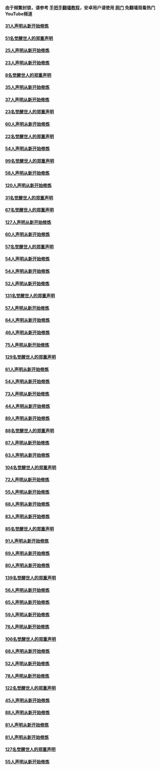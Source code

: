 #### 由于频繁封锁，请参考 [手把手翻墙教程](https://github.com/gfw-breaker/guides/wiki/)，安卓用户请使用 [网门](https://github.com/gfw-breaker/nogfw/blob/master/dl.md?t=02200400) 免翻墙观看热门YouTube频道 

#### [31人声明从新开始修炼](../pages/91/421081.md?t=02200400) 

#### [51名觉醒世人的郑重声明](../pages/91/421080.md?t=02200400) 

#### [25人声明从新开始修炼](../pages/91/421020.md?t=02200400) 

#### [23人声明从新开始修炼](../pages/91/420884.md?t=02200400) 

#### [8名觉醒世人的郑重声明](../pages/91/420883.md?t=02200400) 

#### [35人声明从新开始修炼](../pages/91/420809.md?t=02200400) 

#### [37人声明从新开始修炼](../pages/91/420766.md?t=02200400) 

#### [23名觉醒世人的郑重声明](../pages/91/420765.md?t=02200400) 

#### [60人声明从新开始修炼](../pages/91/420727.md?t=02200400) 

#### [22名觉醒世人的郑重声明](../pages/91/420726.md?t=02200400) 

#### [54人声明从新开始修炼](../pages/91/420529.md?t=02200400) 

#### [99名觉醒世人的郑重声明](../pages/91/420528.md?t=02200400) 

#### [58人声明从新开始修炼](../pages/91/420198.md?t=02200400) 

#### [120人声明从新开始修炼](../pages/91/420141.md?t=02200400) 

#### [31名觉醒世人的郑重声明](../pages/91/420197.md?t=02200400) 

#### [67名觉醒世人的郑重声明](../pages/91/420140.md?t=02200400) 

#### [127人声明从新开始修炼](../pages/91/420082.md?t=02200400) 

#### [60人声明从新开始修炼](../pages/91/420081.md?t=02200400) 

#### [57名觉醒世人的郑重声明](../pages/91/420080.md?t=02200400) 

#### [54人声明从新开始修炼](../pages/91/419533.md?t=02200400) 

#### [54人声明从新开始修炼](../pages/91/419532.md?t=02200400) 

#### [52人声明从新开始修炼](../pages/91/419531.md?t=02200400) 

#### [131名觉醒世人的郑重声明](../pages/91/419530.md?t=02200400) 

#### [57人声明从新开始修炼](../pages/91/419430.md?t=02200400) 

#### [64人声明从新开始修炼](../pages/91/419429.md?t=02200400) 

#### [46人声明从新开始修炼](../pages/91/419428.md?t=02200400) 

#### [75人声明从新开始修炼](../pages/91/419427.md?t=02200400) 

#### [129名觉醒世人的郑重声明](../pages/91/419426.md?t=02200400) 

#### [61人声明从新开始修炼](../pages/91/419198.md?t=02200400) 

#### [54人声明从新开始修炼](../pages/91/419197.md?t=02200400) 

#### [73人声明从新开始修炼](../pages/91/419196.md?t=02200400) 

#### [44人声明从新开始修炼](../pages/91/419075.md?t=02200400) 

#### [89人声明从新开始修炼](../pages/91/419074.md?t=02200400) 

#### [88名觉醒世人的郑重声明](../pages/91/419195.md?t=02200400) 

#### [67人声明从新开始修炼](../pages/91/419073.md?t=02200400) 

#### [63人声明从新开始修炼](../pages/91/419072.md?t=02200400) 

#### [104名觉醒世人的郑重声明](../pages/91/419071.md?t=02200400) 

#### [72人声明从新开始修炼](../pages/91/418902.md?t=02200400) 

#### [55人声明从新开始修炼](../pages/91/418901.md?t=02200400) 

#### [68人声明从新开始修炼](../pages/91/418900.md?t=02200400) 

#### [83人声明从新开始修炼](../pages/91/418757.md?t=02200400) 

#### [85名觉醒世人的郑重声明](../pages/91/418899.md?t=02200400) 

#### [91人声明从新开始修炼](../pages/91/418756.md?t=02200400) 

#### [69人声明从新开始修炼](../pages/91/418755.md?t=02200400) 

#### [80人声明从新开始修炼](../pages/91/418754.md?t=02200400) 

#### [139名觉醒世人的郑重声明](../pages/91/418753.md?t=02200400) 

#### [56人声明从新开始修炼](../pages/91/418594.md?t=02200400) 

#### [65人声明从新开始修炼](../pages/91/418593.md?t=02200400) 

#### [59人声明从新开始修炼](../pages/91/418592.md?t=02200400) 

#### [76人声明从新开始修炼](../pages/91/418431.md?t=02200400) 

#### [106名觉醒世人的郑重声明](../pages/91/418591.md?t=02200400) 

#### [68人声明从新开始修炼](../pages/91/418430.md?t=02200400) 

#### [52人声明从新开始修炼](../pages/91/418429.md?t=02200400) 

#### [78人声明从新开始修炼](../pages/91/418428.md?t=02200400) 

#### [122名觉醒世人的郑重声明](../pages/91/418427.md?t=02200400) 

#### [45人声明从新开始修炼](../pages/91/418248.md?t=02200400) 

#### [88人声明从新开始修炼](../pages/91/418247.md?t=02200400) 

#### [81人声明从新开始修炼](../pages/91/418246.md?t=02200400) 

#### [81人声明从新开始修炼](../pages/91/418139.md?t=02200400) 

#### [127名觉醒世人的郑重声明](../pages/91/418245.md?t=02200400) 

#### [55人声明从新开始修炼](../pages/91/418138.md?t=02200400) 

